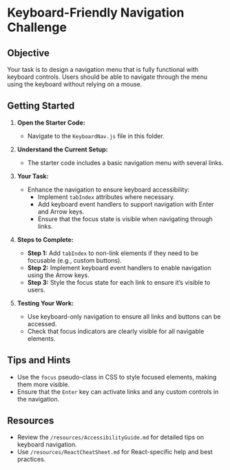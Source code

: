 # Keyboard-Friendly Navigation Challenge

## Objective

Your task is to design a navigation menu that is fully functional with keyboard controls. Users should be able to navigate through the menu using the keyboard without relying on a mouse.

## Getting Started

1. **Open the Starter Code:**
   - Navigate to the `KeyboardNav.js` file in this folder.

2. **Understand the Current Setup:**
   - The starter code includes a basic navigation menu with several links.

3. **Your Task:**
   - Enhance the navigation to ensure keyboard accessibility:
     - Implement `tabIndex` attributes where necessary.
     - Add keyboard event handlers to support navigation with Enter and Arrow keys.
     - Ensure that the focus state is visible when navigating through links.

4. **Steps to Complete:**
   - **Step 1:** Add `tabIndex` to non-link elements if they need to be focusable (e.g., custom buttons).
   - **Step 2:** Implement keyboard event handlers to enable navigation using the Arrow keys.
   - **Step 3:** Style the focus state for each link to ensure it’s visible to users.

5. **Testing Your Work:**
   - Use keyboard-only navigation to ensure all links and buttons can be accessed.
   - Check that focus indicators are clearly visible for all navigable elements.

## Tips and Hints

- Use the `focus` pseudo-class in CSS to style focused elements, making them more visible.
- Ensure that the `Enter` key can activate links and any custom controls in the navigation.

## Resources

- Review the `/resources/AccessibilityGuide.md` for detailed tips on keyboard navigation.
- Use `/resources/ReactCheatSheet.md` for React-specific help and best practices.
